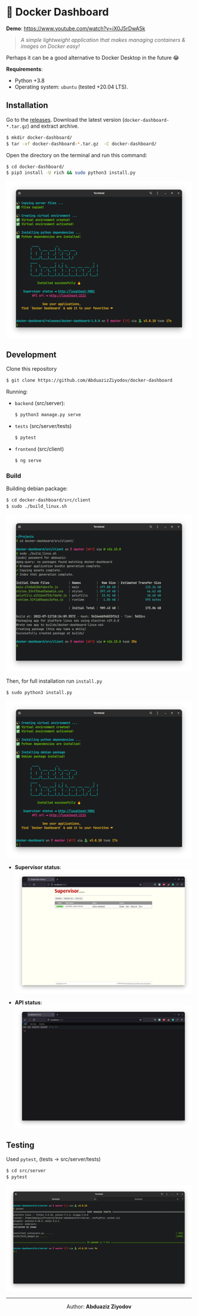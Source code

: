 # 🐳 **Docker Dashboard**

**Demo**: https://www.youtube.com/watch?v=iX0J5rDwA5k

> _A simple lightweight application that makes managing containers & images on Docker easy!_

Perhaps it can be a good alternative to Docker Desktop in the future 😂

**Requirements**:

- Python +3.8
- Operating system: `ubuntu` (tested +20.04 LTS).

## **Installation**

Go to the [releases](https://github.com/AbduazizZiyodov/docker-dashboard/releases). Download the latest version (`docker-dashboard-*.tar.gz`) and extract archive.

```bash
$ mkdir docker-dashboard/
$ tar -xf docker-dashboard-*.tar.gz  -C docker-dashboard/
```

Open the directory on the terminal and run this command:

```bash
$ cd docker-dashboard/
$ pip3 install -U rich && sudo python3 install.py
```

![](assets/install.png)

## **Development**

Clone this repository

```bash
$ git clone https://github.com/AbduazizZiyodov/docker-dashboard
```

Running:

- `backend` (src/server):
  ```bash
  $ python3 manage.py serve
  ```
- `tests` (src/server/tests)
  ```bash
  $ pytest
  ```
- `frontend` (src/client)
  ```bash
  $ ng serve
  ```

### **Build**

Building debian package:

```bash
$ cd docker-dashboard/src/client
$ sudo ./build_linux.sh
```

![](/assets/build.png)

Then, for full installation run `install.py`

```bash
$ sudo python3 install.py
```

![](/assets/install_2.png)

- **Supervisor status**:
  ![](/assets/supervisor_status.png)

- **API status**:
  ![](/assets/api_status.png)

## **Testing**

Used `pytest`, (tests -> src/server/tests)

```bash
$ cd src/server
$ pytest
```

![](/assets/tests.png)

<hr>

<p align='center'>
    Author: <strong>Abduaziz Ziyodov</strong> 
</p>
